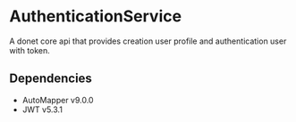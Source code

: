 # AuthenticationService
A donet core api that provides creation user profile and authentication user with token.

Dependencies
------------

* AutoMapper v9.0.0
* JWT v5.3.1
